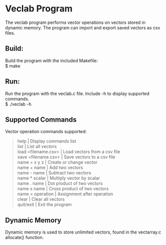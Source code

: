 # Veclab Program
The veclab program performs vector operations on vectors stored in dynamic memory. 
The program can import and export saved vectors as csv files.

## Build:
Build the program with the included Makefile:\
$ make

## Run:
Run the program with the veclab.c file. Include -h to display supported commands.\
$ ./veclab -h

## Supported Commands
Vector operation commands supported:

>help                  | Display commands list\
  list                   | List all vectors\
  load <filename.csv>    | Load vectors from a csv file\
  save <filename.csv>    | Save vectors to a csv file\
  name = x y z           | Create or change vector\
  name + name            | Add two vectors\
  name - name            | Subtract two vectors\
  name * scalar          | Multiply vector by scalar\
  name . name            | Dot product of two vectors\
  name x name            | Cross product of two vectors\
  name = operation       | Assignment after operation\
  clear                  | Clear all vectors\
  quit/exit              | Exit the program

## Dynamic Memory
Dynamic memory is used to store unlimited vectors, found in the vectarray.c allocate() function.